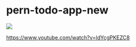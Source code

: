 # pern-todo-app-new

<img src="https://www.freecodecamp.org/news/content/images/size/w2000/2020/03/PERN.png" />

https://www.youtube.com/watch?v=ldYcgPKEZC8
